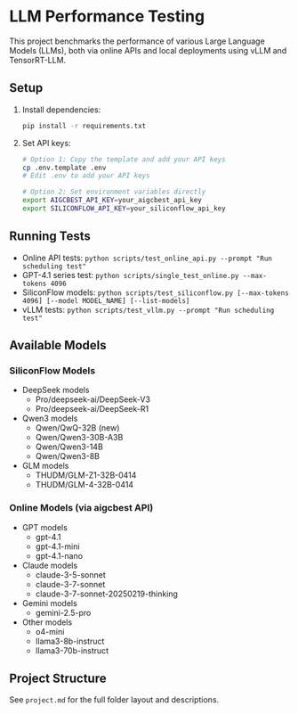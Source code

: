 # LLM Performance Testing
This project benchmarks the performance of various Large Language Models (LLMs), both via online APIs and local deployments using vLLM and TensorRT-LLM.

## Setup
1. Install dependencies:
   ```bash
   pip install -r requirements.txt
   ```
2. Set API keys:
   ```bash
   # Option 1: Copy the template and add your API keys
   cp .env.template .env
   # Edit .env to add your API keys
   
   # Option 2: Set environment variables directly
   export AIGCBEST_API_KEY=your_aigcbest_api_key
   export SILICONFLOW_API_KEY=your_siliconflow_api_key
   ```

## Running Tests
- Online API tests: `python scripts/test_online_api.py --prompt "Run scheduling test"`
- GPT-4.1 series test: `python scripts/single_test_online.py --max-tokens 4096`
- SiliconFlow models: `python scripts/test_siliconflow.py [--max-tokens 4096] [--model MODEL_NAME] [--list-models]`
- vLLM tests: `python scripts/test_vllm.py --prompt "Run scheduling test"`

## Available Models

### SiliconFlow Models
- DeepSeek models
  - Pro/deepseek-ai/DeepSeek-V3
  - Pro/deepseek-ai/DeepSeek-R1
- Qwen3 models
  - Qwen/QwQ-32B (new)
  - Qwen/Qwen3-30B-A3B
  - Qwen/Qwen3-14B
  - Qwen/Qwen3-8B
- GLM models
  - THUDM/GLM-Z1-32B-0414
  - THUDM/GLM-4-32B-0414

### Online Models (via aigcbest API)
- GPT models
  - gpt-4.1
  - gpt-4.1-mini
  - gpt-4.1-nano
- Claude models
  - claude-3-5-sonnet
  - claude-3-7-sonnet
  - claude-3-7-sonnet-20250219-thinking
- Gemini models
  - gemini-2.5-pro
- Other models
  - o4-mini
  - llama3-8b-instruct
  - llama3-70b-instruct

## Project Structure
See `project.md` for the full folder layout and descriptions. 